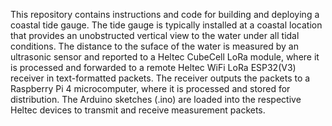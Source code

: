 This repository contains instructions and code for building and deploying a coastal tide gauge. The tide gauge is typically installed at a coastal location that provides an unobstructed vertical view to the water under all tidal conditions. The distance to the suface of the water is measured by an ultrasonic sensor and reported to a Heltec CubeCell LoRa module, where it is processed and forwarded to a remote Heltec WiFi LoRa ESP32(V3) receiver in text-formatted packets. The receiver outputs the packets to a Raspberry Pi 4 microcomputer, where it is processed and stored for distribution. The Arduino sketches (.ino) are loaded into the respective Heltec devices to transmit and receive measurement packets.
<!---
cfi1513840/cfi1513840 is a ✨ special ✨ repository because its `README.md` (this file) appears on your GitHub profile.
You can click the Preview link to take a look at your changes.
--->
